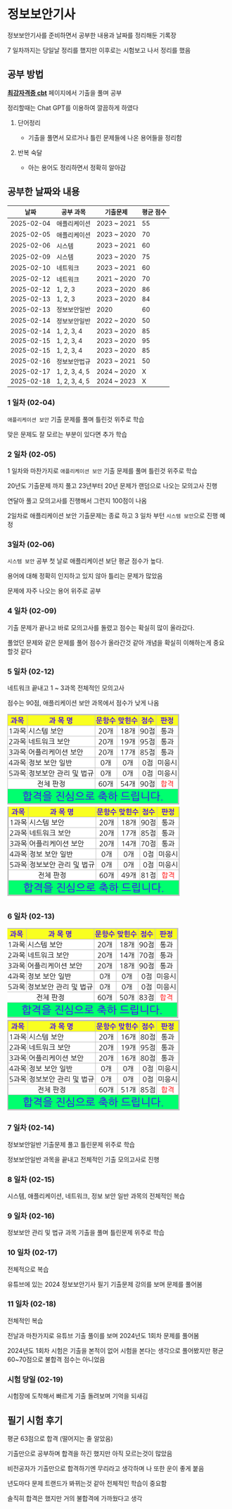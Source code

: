 # 정보보안기사

정보보안기사를 준비하면서 공부한 내용과 날짜를 정리해둔 기록장

7 일차까지는 당일날 정리를 했지만 이후로는 시험보고 나서 정리를 했음

## 공부 방법

**[최강자격증 cbt](https://www.comcbt.com/)** 페이지에서 기출을 풀며 공부

정리할때는 Chat GPT를 이용하여 깔끔하게 하였다

1. 단어정리

   - 기출을 풀면서 모르거나 틀린 문제들에 나온 용어들을 정리함

2. 반복 숙달

   - 아는 용어도 정리하면서 정확히 알아감

## 공부한 날짜와 내용

|    날짜    |   공부 과목   |  기출문제   | 평균 점수 |
|------------|---------------|-------------|-----------|
| 2025-02-04 | 애플리케이션  | 2023 ~ 2021 |    55     |
| 2025-02-05 | 애플리케이션  | 2023 ~ 2020 |    70     |
| 2025-02-06 | 시스템        | 2023 ~ 2021 |    60     |
| 2025-02-09 | 시스템        | 2023 ~ 2020 |    75     |
| 2025-02-10 | 네트워크      | 2023 ~ 2021 |    60     |
| 2025-02-12 | 네트워크      | 2021 ~ 2020 |    70     |
| 2025-02-12 | 1, 2, 3       | 2023 ~ 2020 |    86     |
| 2025-02-13 | 1, 2, 3       | 2023 ~ 2020 |    84     |
| 2025-02-13 | 정보보안일반  | 2020        |    60     |
| 2025-02-14 | 정보보안일반  | 2022 ~ 2020 |    50     |
| 2025-02-14 | 1, 2, 3, 4    | 2023 ~ 2020 |    85     |
| 2025-02-15 | 1, 2, 3, 4    | 2023 ~ 2020 |    95     |
| 2025-02-15 | 1, 2, 3, 4    | 2023 ~ 2020 |    85     |
| 2025-02-16 | 정보보안법규  | 2023 ~ 2021 |    50     |
| 2025-02-17 | 1, 2, 3, 4, 5 | 2024 ~ 2020 |    X      |
| 2025-02-18 | 1, 2, 3, 4, 5 | 2024 ~ 2023 |    X      |

### 1 일차 (02-04)
   
   `애플리케이션 보안` 기출 문제를 풀며 틀린것 위주로 학습

   맞은 문제도 잘 모르는 부분이 있다면 추가 학습

### 2 일차 (02-05)
   
   1 일차와 마찬가지로 `애플리케이션 보안` 기출 문제를 풀며 틀린것 위주로 학습

   20년도 기출문제 까지 풀고 23년부터 20년 문제가 랜덤으로 나오는 모의고사 진행

   연달아 풀고 모의고사를 진행해서 그런지 100점이 나옴

   2일차로 애플리케이션 보안 기출문제는 종료 하고 3 일차 부턴 `시스템 보안`으로 진행 예정

### 3일차 (02-06)
   
   `시스템 보안` 공부 첫 날로 애플리케이션 보단 평균 점수가 높다.

   용어에 대해 정확히 인지하고 있지 않아 틀리는 문제가 많았음

   문제에 자주 나오는 용어 위주로 공부

### 4 일차 (02-09)
   
   기출 문제가 끝나고 바로 모의고사를 돌렸고 점수는 확실히 많이 올라갔다.

   풀었던 문제와 같은 문제를 풀어 점수가 올라간것 같아 개념을 확실히 이해하는게 중요할것 같다

### 5 일차 (02-12)

   네트워크 끝내고 1 ~ 3과목 전체적인 모의고사

   점수는 90점, 애플리케이션 보안 과목에서 점수가 낮게 나옴

   ![img](/img/image.png)
   ![img1](/img/image%20copy.png)

### 6 일차 (02-13)

   ![img](/img/image%20copy%202.png)
   ![img](/img/image%20copy%203.png)

### 7 일차 (02-14)

   정보보안일반 기출문제 풀고 틀린문제 위주로 학습

   정보보안일반 과목을 끝내고 전체적인 기출 모의고사로 진행

### 8 일차 (02-15)

   시스템, 애플리케이션, 네트워크, 정보 보안 일반 과목의 전체적인 복습

### 9 일차 (02-16)

   정보보안 관리 및 법규 과목 기출을 풀며 틀린문제 위주로 학습

### 10 일차 (02-17)

   전체적으로 복습

   유튜브에 있는 2024 정보보안기사 필기 기출문제 강의를 보며 문제를 풀어봄

### 11 일차 (02-18)

   전체적인 복습

   전날과 마찬가지로 유튜브 기출 풀이를 보며 2024년도 1회차 문제를 풀어봄

   2024년도 1회차 시험은 기출을 본적이 없어 시험을 본다는 생각으로 풀어봤지만
   평균 60~70점으로 불합격 점수는 아니었음

### 시험 당일 (02-19)

   시험장에 도착해서 빠르게 기출 돌려보며 기억을 되새김


## 필기 시험 후기

평균 63점으로 합격 (떨어지는 줄 알았음)

기출만으로 공부하며 합격을 하긴 했지만 아직 모르는것이 많았음

비전공자가 기출만으로 합격하기엔 무리라고 생각하며 나 또한 운이 좋게 붙음

년도마다 문제 트랜드가 봐뀌는것 같아 전체적인 학습이 중요함

솔직히 합격은 했지만 거의 불합격에 가까웠다고 생각